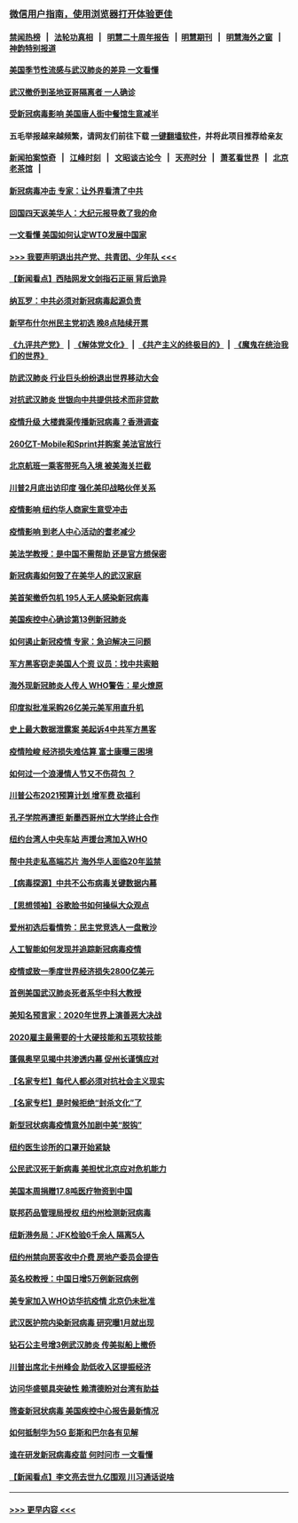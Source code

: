 ### [微信用户指南，使用浏览器打开体验更佳](https://github.com/gfw-breaker/banned-news1/blob/master/indexes/wechat-guide.md?t=0)
#### [禁闻热榜](热点新闻.md?t=0)  &nbsp;&nbsp;|&nbsp;&nbsp; [法轮功真相](https://github.com/gfw-breaker/truth/blob/master/README.md?t=0) &nbsp;&nbsp;|&nbsp;&nbsp; [明慧二十周年报告](https://github.com/gfw-breaker/mh-reports/blob/master/README.md?t=0) &nbsp;&nbsp;|&nbsp;&nbsp;[明慧期刊](https://github.com/gfw-breaker/mh-qikan) &nbsp;&nbsp;|&nbsp;&nbsp; [明慧海外之窗](https://github.com/gfw-breaker/mh-news/blob/master/README.md?t=0) &nbsp;&nbsp;|&nbsp;&nbsp; [神韵特别报道](https://github.com/gfw-breaker/mh-news/blob/master/shenyun.md?t=0)
#### [美国季节性流感与武汉肺炎的差异 一文看懂](../pages/nsc412/n11862428.md?t=02121202) 
#### [武汉撤侨到圣地亚哥隔离者 一人确诊](../pages/nsc412/n11862460.md?t=02121202) 
#### [受新冠病毒影响 美国唐人街中餐馆生意减半](../pages/nsc412/n11861940.md?t=02121202) 
#### 五毛举报越来越频繁，请网友们前往下载 [一键翻墙软件](https://github.com/gfw-breaker/ssr-accounts)，并将此项目推荐给亲友
#### [新闻拍案惊奇](https://github.com/gfw-breaker/banned-news1/blob/master/pages/link4.md) &nbsp;&nbsp;|&nbsp;&nbsp; [江峰时刻](https://github.com/gfw-breaker/banned-news1/blob/master/pages/link4.md) &nbsp;&nbsp;|&nbsp;&nbsp; [文昭谈古论今](https://github.com/gfw-breaker/banned-news1/blob/master/pages/link4.md) &nbsp;&nbsp;|&nbsp;&nbsp; [天亮时分](https://github.com/gfw-breaker/banned-news1/blob/master/pages/link4.md) &nbsp;&nbsp;|&nbsp;&nbsp; [萧茗看世界](https://github.com/gfw-breaker/banned-news1/blob/master/pages/link4.md) &nbsp;&nbsp;|&nbsp;&nbsp; [北京老茶馆](https://github.com/gfw-breaker/banned-news1/blob/master/pages/link4.md) &nbsp;&nbsp;|&nbsp;&nbsp; 
#### [新冠病毒冲击 专家：让外界看清了中共](../pages/nsc412/n11862280.md?t=02121202) 
#### [回国四天返美华人：大纪元报导救了我的命](../pages/nsc412/n11862181.md?t=02121202) 
#### [一文看懂 美国如何认定WTO发展中国家](../pages/nsc412/n11862051.md?t=02121202) 
#### [>>> 我要声明退出共产党、共青团、少年队 <<<](https://github.com/begood0513/goodnews/blob/master/quit/letter.md) 
#### [【新闻看点】西陆网发文剑指石正丽 背后诡异](../pages/nsc412/n11861792.md?t=02121202) 
#### [纳瓦罗：中共必须对新冠病毒起源负责](../pages/nsc412/n11861810.md?t=02121202) 
#### [新罕布什尔州民主党初选 晚8点陆续开票](../pages/nsc412/n11861872.md?t=02121202) 
#### [《九评共产党》](https://github.com/begood0513/9ping.md/blob/master/README.md) &nbsp;|&nbsp; [《解体党文化》](../../../../jtdwh.md/blob/master/README.md)  &nbsp;|&nbsp; [《共产主义的终极目的》](../../../../gczydzjmd.md/blob/master/README.md) &nbsp;|&nbsp; [《魔鬼在统治我们的世界》](../../../../mgztzwmdsj.md/blob/master/README.md) 
#### [防武汉肺炎 行业巨头纷纷退出世界移动大会](../pages/nsc412/n11861795.md?t=02121202) 
#### [对抗武汉肺炎 世银向中共提供技术而非贷款](../pages/nsc412/n11861652.md?t=02121202) 
#### [疫情升级 大楼粪渠传播新冠病毒？香港调查](../pages/nsc412/n11861556.md?t=02121202) 
#### [260亿T-Mobile和Sprint并购案 美法官放行](../pages/nsc412/n11861511.md?t=02121202) 
#### [北京航班一乘客带死鸟入境 被美海关拦截](../pages/nsc412/n11861317.md?t=02121202) 
#### [川普2月底出访印度 强化美印战略伙伴关系](../pages/nsc412/n11860557.md?t=02121202) 
#### [疫情影响  纽约华人商家生意受冲击](../pages/nsc412/n11860284.md?t=02121202) 
#### [疫情影响  到老人中心活动的耆老减少](../pages/nsc412/n11860199.md?t=02121202) 
#### [美法学教授：是中国不需帮助 还是官方想保密](../pages/nsc412/n11859492.md?t=02121202) 
#### [新冠病毒如何毁了在美华人的武汉家庭](../pages/nsc412/n11859524.md?t=02121202) 
#### [美首架撤侨包机 195人无人感染新冠病毒](../pages/nsc412/n11859908.md?t=02121202) 
#### [美国疾控中心确诊第13例新冠肺炎](../pages/nsc412/n11859966.md?t=02121202) 
#### [如何遏止新冠疫情 专家：急迫解决三问题](../pages/nsc412/n11859685.md?t=02121202) 
#### [军方黑客窃走美国人个资 议员：找中共索赔](../pages/nsc412/n11859371.md?t=02121202) 
#### [海外现新冠肺炎人传人 WHO警告：星火燎原](../pages/nsc412/n11859252.md?t=02121202) 
#### [印度拟批准采购26亿美元美军用直升机](../pages/nsc412/n11859143.md?t=02121202) 
#### [史上最大数据泄露案 美起诉4中共军方黑客](../pages/nsc412/n11859115.md?t=02121202) 
#### [疫情险峻 经济损失难估算 富士康曝三困境](../pages/nsc412/n11859120.md?t=02121202) 
#### [如何过一个浪漫情人节又不伤荷包 ？](../pages/nsc412/n11858969.md?t=02121202) 
#### [川普公布2021预算计划 增军费 砍福利](../pages/nsc412/n11859012.md?t=02121202) 
#### [孔子学院再遭拒 新墨西哥州立大学终止合作](../pages/nsc412/n11858661.md?t=02121202) 
#### [纽约台湾人中央车站  声援台湾加入WHO](../pages/nsc412/n11857757.md?t=02121202) 
#### [帮中共走私高端芯片 海外华人面临20年监禁](../pages/nsc412/n11855016.md?t=02121202) 
#### [【病毒探源】中共不公布病毒关键数据内幕](../pages/nsc412/n11856584.md?t=02121202) 
#### [【思想领袖】谷歌脸书如何操纵大众观点](../pages/nsc412/n11680874.md?t=02121202) 
#### [爱州初选后看情势：民主党竞选人一盘散沙](../pages/nsc412/n11856557.md?t=02121202) 
#### [人工智能如何发现并追踪新冠病毒疫情](../pages/nsc412/n11856398.md?t=02121202) 
#### [疫情或致一季度世界经济损失2800亿美元](../pages/nsc412/n11855639.md?t=02121202) 
#### [首例美国武汉肺炎死者系华中科大教授](../pages/nsc412/n11855500.md?t=02121202) 
#### [美知名预言家：2020年世界上演善恶大决战](../pages/nsc412/n11855418.md?t=02121202) 
#### [2020雇主最需要的十大硬技能和五项软技能](../pages/nsc412/n11850953.md?t=02121202) 
#### [蓬佩奥罕见揭中共渗透内幕 促州长谨慎应对](../pages/nsc412/n11854685.md?t=02121202) 
#### [【名家专栏】每代人都必须对抗社会主义现实](../pages/nsc412/n11831412.md?t=02121202) 
#### [【名家专栏】是时候拒绝“封杀文化”了](../pages/nsc412/n11814093.md?t=02121202) 
#### [新型冠状病毒疫情意外加剧中美“脱钩”](../pages/nsc412/n11854475.md?t=02121202) 
#### [纽约医生诊所的口罩开始紧缺](../pages/nsc412/n11853364.md?t=02121202) 
#### [公民武汉死于新病毒 美担忧北京应对危机能力](../pages/nsc412/n11854331.md?t=02121202) 
#### [美国本周捐赠17.8吨医疗物资到中国](../pages/nsc412/n11854269.md?t=02121202) 
#### [联邦药品管理局授权  纽约州检测新冠病毒](../pages/nsc412/n11853371.md?t=02121202) 
#### [纽新港务局：JFK检验6千余人  隔离5人](../pages/nsc412/n11853366.md?t=02121202) 
#### [纽约州禁向房客收中介费  房地产委员会提告](../pages/nsc412/n11853360.md?t=02121202) 
#### [英名校教授：中国日增5万例新冠病例](../pages/nsc412/n11854174.md?t=02121202) 
#### [美专家加入WHO访华抗疫情 北京仍未批准](../pages/nsc412/n11854043.md?t=02121202) 
#### [武汉医护院内染新冠病毒 研究曝1月就出现](../pages/nsc412/n11852928.md?t=02121202) 
#### [钻石公主号增3例武汉肺炎 传美拟船上撤侨](../pages/nsc412/n11853240.md?t=02121202) 
#### [川普出席北卡州峰会 助低收入区提振经济](../pages/nsc412/n11853232.md?t=02121202) 
#### [访问华盛顿具突破性 赖清德盼对台湾有助益](../pages/nsc412/n11853129.md?t=02121202) 
#### [筛查新冠状病毒 美国疾控中心报告最新情况](../pages/nsc412/n11853070.md?t=02121202) 
#### [如何抵制华为5G 彭斯和巴尔各有见解](../pages/nsc412/n11852535.md?t=02121202) 
#### [谁在研发新冠病毒疫苗 何时问市 一文看懂](../pages/nsc412/n11852840.md?t=02121202) 
#### [【新闻看点】李文亮去世九亿围观 川习通话说啥](../pages/nsc412/n11852360.md?t=02121202) 

----
#### [ >>> 更早内容 <<< ](../indexes/nsc412-earlier.md)
